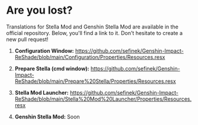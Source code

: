 # Are you lost?

Translations for Stella Mod and Genshin Stella Mod are available in the official repository. Below, you'll find a link to it. Don't hesitate to create a new pull request!

1. **Configuration Window:**
https://github.com/sefinek/Genshin-Impact-ReShade/blob/main/Configuration/Properties/Resources.resx

2. **Prepare Stella (cmd window):**
https://github.com/sefinek/Genshin-Impact-ReShade/blob/main/Prepare%20Stella/Properties/Resources.resx

3. **Stella Mod Launcher:**
https://github.com/sefinek/Genshin-Impact-ReShade/blob/main/Stella%20Mod%20Launcher/Properties/Resources.resx

4. **Genshin Stella Mod:**
Soon